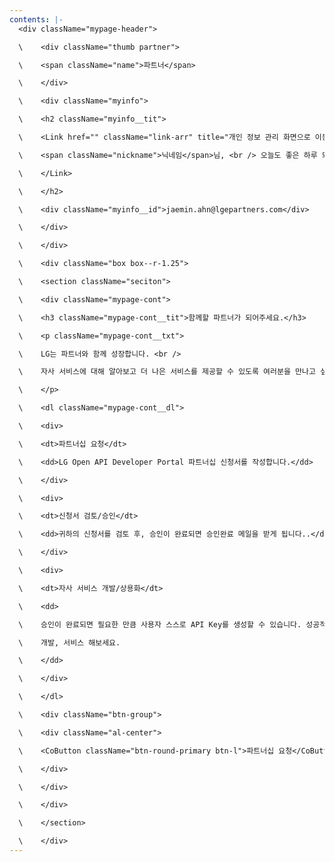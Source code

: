 ```yaml
---
contents: |-
  <div className="mypage-header">

  \    <div className="thumb partner">

  \    <span className="name">파트너</span>

  \    </div>

  \    <div className="myinfo">

  \    <h2 className="myinfo__tit">

  \    <Link href="" className="link-arr" title="개인 정보 관리 화면으로 이동">

  \    <span className="nickname">닉네임</span>님, <br /> 오늘도 좋은 하루 되세요.

  \    </Link>

  \    </h2>

  \    <div className="myinfo__id">jaemin.ahn@lgepartners.com</div>

  \    </div>

  \    </div>

  \    <div className="box box--r-1.25">

  \    <section className="seciton">

  \    <div className="mypage-cont">

  \    <h3 className="mypage-cont__tit">함께할 파트너가 되어주세요.</h3>

  \    <p className="mypage-cont__txt">

  \    LG는 파트너와 함께 성장합니다. <br />

  \    자사 서비스에 대해 알아보고 더 나은 서비스를 제공할 수 있도록 여러분을 만나고 싶습니다.

  \    </p>

  \    <dl className="mypage-cont__dl">

  \    <div>

  \    <dt>파트너십 요청</dt>

  \    <dd>LG Open API Developer Portal 파트너십 신청서를 작성합니다.</dd>

  \    </div>

  \    <div>

  \    <dt>신청서 검토/승인</dt>

  \    <dd>귀하의 신청서를 검토 후, 승인이 완료되면 승인완료 메일을 받게 됩니다..</dd>

  \    </div>

  \    <div>

  \    <dt>자사 서비스 개발/상용화</dt>

  \    <dd>

  \    승인이 완료되면 필요한 만큼 사용자 스스로 API Key를 생성할 수 있습니다. 성공적으로 자사 서비스를

  \    개발, 서비스 해보세요.

  \    </dd>

  \    </div>

  \    </dl>

  \    <div className="btn-group">

  \    <div className="al-center">

  \    <CoButton className="btn-round-primary btn-l">파트너십 요청</CoButton>

  \    </div>

  \    </div>

  \    </div>

  \    </section>

  \    </div>
---
```

